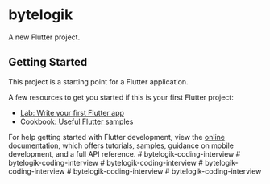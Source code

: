 # bytelogik

A new Flutter project.

## Getting Started

This project is a starting point for a Flutter application.

A few resources to get you started if this is your first Flutter project:

- [Lab: Write your first Flutter app](https://docs.flutter.dev/get-started/codelab)
- [Cookbook: Useful Flutter samples](https://docs.flutter.dev/cookbook)

For help getting started with Flutter development, view the
[online documentation](https://docs.flutter.dev/), which offers tutorials,
samples, guidance on mobile development, and a full API reference.
#   b y t e l o g i k - c o d i n g - i n t e r v i e w  
 #   b y t e l o g i k - c o d i n g - i n t e r v i e w  
 #   b y t e l o g i k - c o d i n g - i n t e r v i e w  
 #   b y t e l o g i k - c o d i n g - i n t e r v i e w  
 #   b y t e l o g i k - c o d i n g - i n t e r v i e w  
 #   b y t e l o g i k - c o d i n g - i n t e r v i e w  
 